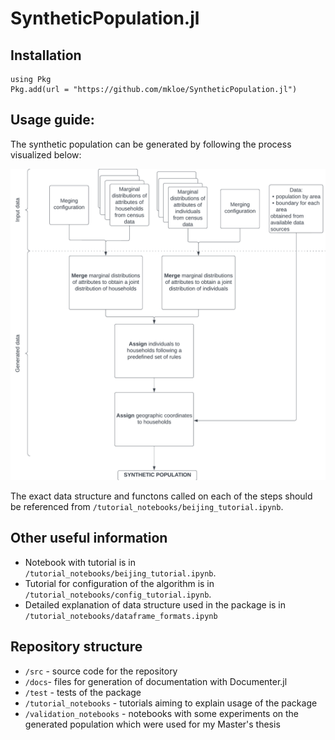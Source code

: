 # SyntheticPopulation.jl

## Installation
```
using Pkg
Pkg.add(url = "https://github.com/mkloe/SyntheticPopulation.jl")
```

## Usage guide:
The synthetic population can be generated by following the process visualized below:

![Population generation process](docs/generation_process.png)

The exact data structure and functons called on each of the steps should be referenced from `/tutorial_notebooks/beijing_tutorial.ipynb`.

## Other useful information
- Notebook with tutorial is in `/tutorial_notebooks/beijing_tutorial.ipynb`.
- Tutorial for configuration of the algorithm is in `/tutorial_notebooks/config_tutorial.ipynb`.
- Detailed explanation of data structure used in the package is in `/tutorial_notebooks/dataframe_formats.ipynb`

## Repository structure
- `/src` - source code for the repository
- `/docs`- files for generation of documentation with Documenter.jl
- `/test` - tests of the package
- `/tutorial_notebooks` - tutorials aiming to explain usage of the package
- `/validation_notebooks` - notebooks with some experiments on the generated population which were used for my Master's thesis
